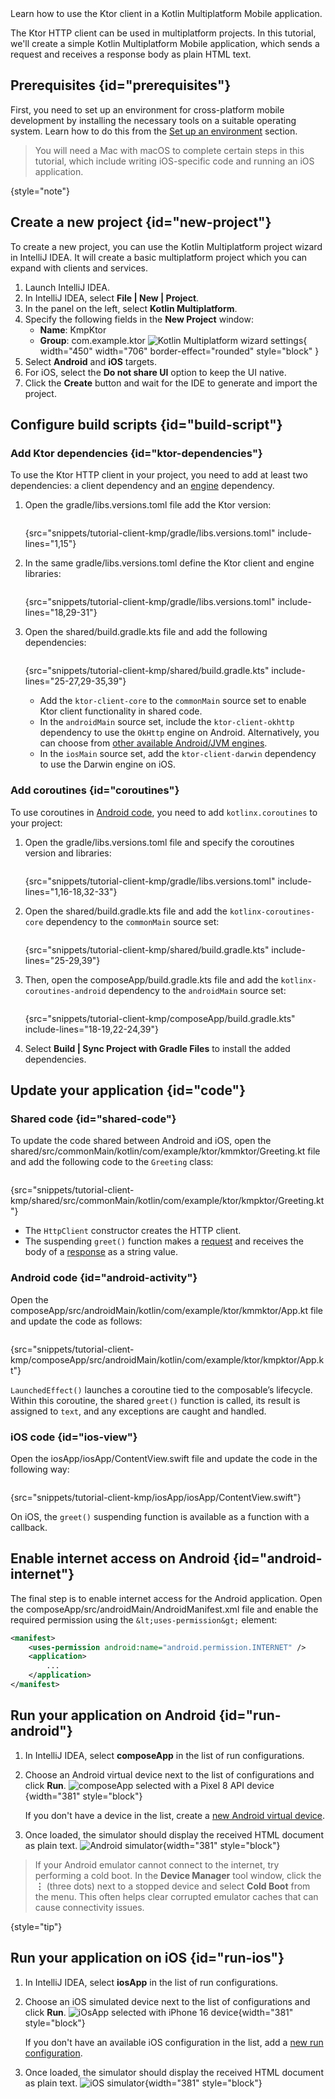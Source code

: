 [//]: # (title: Creating a cross-platform mobile application)

<show-structure for="chapter" depth="2"/>

<tldr>
<var name="example_name" value="tutorial-client-kmp"/>
<include from="lib.topic" element-id="download_example"/>
</tldr>

<link-summary>
Learn how to use the Ktor client in a Kotlin Multiplatform Mobile application.
</link-summary>

The Ktor HTTP client can be used in multiplatform projects. In this tutorial, we'll create a simple Kotlin Multiplatform
Mobile application, which sends a request and receives a response body as plain HTML text.

## Prerequisites {id="prerequisites"}

First, you need to set up an environment for cross-platform mobile development by installing the necessary tools on a
suitable operating system. Learn how to do this from
the [Set up an environment](https://kotlinlang.org/docs/multiplatform-mobile-setup.html) section.

> You will need a Mac with macOS to complete certain steps in this tutorial, which include writing iOS-specific code and
> running an iOS application.
>
{style="note"}

## Create a new project {id="new-project"}

To create a new project, you can use the Kotlin Multiplatform project wizard in IntelliJ IDEA. It will create a basic
multiplatform project which you can expand with clients and services.

<procedure>

1. Launch IntelliJ IDEA.
2. In IntelliJ IDEA, select **File | New | Project**.
3. In the panel on the left, select **Kotlin Multiplatform**.
4. Specify the following fields in the **New Project** window:
    * **Name**: KmpKtor
    * **Group**: com.example.ktor
      ![Kotlin Multiplatform wizard settings](tutorial_client_kmp_create_project.png){ width="450" width="706" border-effect="rounded" style="block" }
5. Select **Android** and **iOS** targets.
6. For iOS, select the **Do not share UI** option to keep the UI native.
7. Click the **Create** button and wait for the IDE to generate and import the project.

</procedure>

## Configure build scripts {id="build-script"}

### Add Ktor dependencies {id="ktor-dependencies"}

To use the Ktor HTTP client in your project, you need to add at least two dependencies: a client dependency and an
[engine](client-engines.md) dependency.

1. Open the
    <path>gradle/libs.versions.toml</path>
    file add the Ktor version:
    
    ```kotlin
    ```
    
    {src="snippets/tutorial-client-kmp/gradle/libs.versions.toml" include-lines="1,15"}

2. In the same
    <path>gradle/libs.versions.toml</path>
    define the Ktor client and engine libraries:
    
    ```kotlin
    ```
    
    {src="snippets/tutorial-client-kmp/gradle/libs.versions.toml" include-lines="18,29-31"}

3. Open the
    <path>shared/build.gradle.kts</path>
    file and add the following dependencies:
    
    ```kotlin
    ```
    
    {src="snippets/tutorial-client-kmp/shared/build.gradle.kts" include-lines="25-27,29-35,39"}
    
    - Add the `ktor-client-core` to the `commonMain` source set to enable Ktor client functionality in shared code.
    - In the `androidMain` source set, include the `ktor-client-okhttp` dependency to use the `OkHttp` engine on Android.
      Alternatively, you can choose from [other available Android/JVM engines](client-engines.md#jvm-android).
    - In the `iosMain` source set, add the `ktor-client-darwin` dependency to use the Darwin engine on iOS.

### Add coroutines {id="coroutines"}

To use coroutines in [Android code](#android-activity), you need to add `kotlinx.coroutines` to your project:

1. Open the
   <path>gradle/libs.versions.toml</path>
   file and specify the coroutines version and libraries:

    ```kotlin
    ```
   {src="snippets/tutorial-client-kmp/gradle/libs.versions.toml" include-lines="1,16-18,32-33"}

2. Open the
   <path>shared/build.gradle.kts</path>
   file and add the `kotlinx-coroutines-core` dependency to the `commonMain` source set:

    ```kotlin
    ```
   {src="snippets/tutorial-client-kmp/shared/build.gradle.kts" include-lines="25-29,39"}

3. Then, open the
   <path>composeApp/build.gradle.kts</path>
   file and add the `kotlinx-coroutines-android` dependency to the `androidMain` source set:

   ```kotlin
   ```
   {src="snippets/tutorial-client-kmp/composeApp/build.gradle.kts" include-lines="18-19,22-24,39"}

4. Select **Build | Sync Project with Gradle Files** to install the added dependencies.

## Update your application {id="code"}

### Shared code {id="shared-code"}

To update the code shared between Android and iOS, open the
<path>shared/src/commonMain/kotlin/com/example/ktor/kmmktor/Greeting.kt</path>
file and add the following code to the `Greeting` class:

```kotlin
```

{src="snippets/tutorial-client-kmp/shared/src/commonMain/kotlin/com/example/ktor/kmpktor/Greeting.kt"}

- The `HttpClient` constructor creates the HTTP client.
- The suspending `greet()` function makes a [request](client-requests.md) and receives the body of
  a [response](client-responses.md) as a string value.

### Android code {id="android-activity"}

Open the
<path>composeApp/src/androidMain/kotlin/com/example/ktor/kmmktor/App.kt</path>
file and update the code as follows:

```kotlin
```

{src="snippets/tutorial-client-kmp/composeApp/src/androidMain/kotlin/com/example/ktor/kmpktor/App.kt"}

`LaunchedEffect()` launches a coroutine tied to the composable’s lifecycle. Within this coroutine, the shared `greet()`
function is called, its result is assigned to `text`, and any exceptions are caught and handled.

### iOS code {id="ios-view"}

Open the
<path>iosApp/iosApp/ContentView.swift</path>
file and update the code in the following way:

```Swift
```

{src="snippets/tutorial-client-kmp/iosApp/iosApp/ContentView.swift"}

On iOS, the `greet()` suspending function is available as a function with a callback.

## Enable internet access on Android {id="android-internet"}

The final step is to enable internet access for the Android application.
Open the
<path>composeApp/src/androidMain/AndroidManifest.xml</path>
file and enable the required permission using the `&lt;uses-permission&gt;` element:

```xml
<manifest>
    <uses-permission android:name="android.permission.INTERNET" />
    <application>
        ...
    </application>
</manifest> 
```

## Run your application on Android {id="run-android"}

1. In IntelliJ IDEA, select **composeApp** in the list of run configurations.
2. Choose an Android virtual device next to the list of configurations and click **Run**.
   ![composeApp selected with a Pixel 8 API device](tutorial_client_kmp_run_android.png){width="381" style="block"}

   If you don't have a device in the list, create
   a [new Android virtual device](https://developer.android.com/studio/run/managing-avds#createavd).
3. Once loaded, the simulator should display the received HTML document as plain text.
   ![Android simulator](tutorial_client_kmp_android.png){width="381" style="block"}

> If your Android emulator cannot connect to the internet, try performing a cold boot.
> In the **Device Manager** tool window, click the **⋮** (three dots) next to a stopped device and select **Cold Boot**
> from the menu. This often helps clear corrupted emulator caches that can cause connectivity issues.
>
{style="tip"}

## Run your application on iOS {id="run-ios"}

1. In IntelliJ IDEA, select **iosApp** in the list of run configurations.
2. Choose an iOS simulated device next to the list of configurations and click **Run**.
   ![iOsApp selected with iPhone 16 device](tutorial_client_kmp_run_ios.png){width="381" style="block"}

   If you don't have an available iOS configuration in the list, add a
   [new run configuration](https://www.jetbrains.com/help/kotlin-multiplatform-dev/multiplatform-create-first-app.html#run-on-a-new-ios-simulated-device).
3. Once loaded, the simulator should display the received HTML document as plain text.
   ![iOS simulator](tutorial_client_kmp_ios.png){width="381" style="block"}





